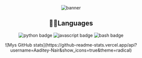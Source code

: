 <div align="center">
<img/ src="https://user-images.githubusercontent.com/85427178/167567036-5cd059d4-92c9-47a4-b252-1624cc3387e5.png" alt="banner">
  <h2>👦🏼Languages</h2>
  <img src="https://img.shields.io/badge/python-3670A0?style=for-the-badge&logo=python&logoColor=ffdd54B" alt="python badge" />
  <img src="https://img.shields.io/badge/javascript-%23323330.svg?style=for-the-badge&logo=javascript&logoColor=%23F7DF1E" alt="javascript badge" />
  <img src="https://img.shields.io/badge/shell_script-%23121011.svg?style=for-the-badge&logo=gnu-bash&logoColor=white" alt="bash badge" />
  <p>![Mys GitHub stats](https://github-readme-stats.vercel.app/api?username=Aaditey-Nair&show_icons=true&theme=radical)</p>
</div>
